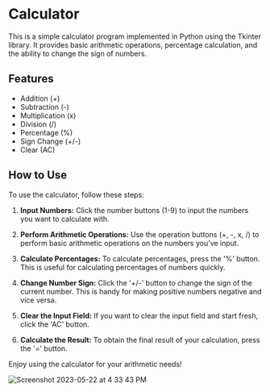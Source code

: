 # Calculator

This is a simple calculator program implemented in Python using the Tkinter library. It provides basic arithmetic operations, percentage calculation, and the ability to change the sign of numbers. 

## Features

- Addition (+)
- Subtraction (-)
- Multiplication (x)
- Division (/)
- Percentage (%)
- Sign Change (+/-)
- Clear (AC)

## How to Use

To use the calculator, follow these steps:

1. **Input Numbers:** Click the number buttons (1-9) to input the numbers you want to calculate with.

2. **Perform Arithmetic Operations:** Use the operation buttons (+, -, x, /) to perform basic arithmetic operations on the numbers you've input.

3. **Calculate Percentages:** To calculate percentages, press the '%' button. This is useful for calculating percentages of numbers quickly.

4. **Change Number Sign:** Click the '+/-' button to change the sign of the current number. This is handy for making positive numbers negative and vice versa.

5. **Clear the Input Field:** If you want to clear the input field and start fresh, click the 'AC' button.

6. **Calculate the Result:** To obtain the final result of your calculation, press the '=' button.

Enjoy using the calculator for your arithmetic needs!

![Screenshot 2023-05-22 at 4 33 43 PM](https://github.com/muhasina-sinu/calculator/assets/121364702/41a50dfc-6061-40ec-b49a-4382f9975376)
